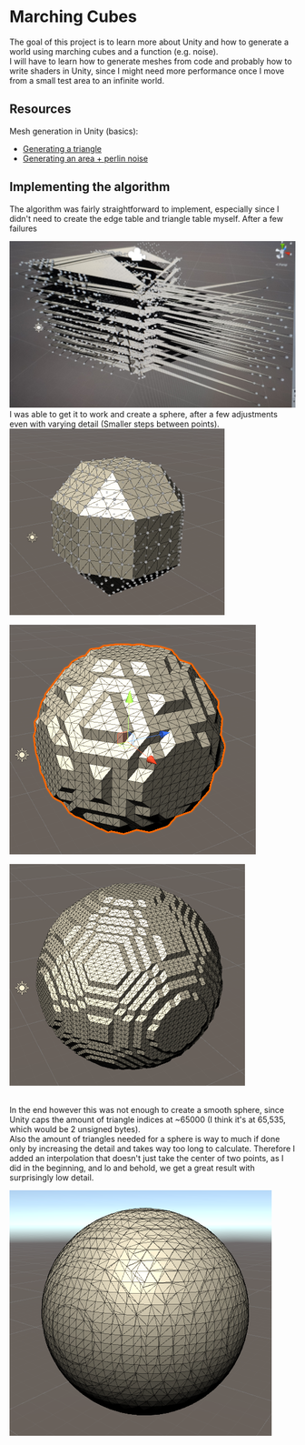 # Marching Cubes
The goal of this project is to learn more about Unity and how to generate a world using marching cubes and a function (e.g. noise).
<br>
I will have to learn how to generate meshes from code and probably how to write shaders in Unity, since I might need more performance once I
move from a small test area to an infinite world.

## Resources
Mesh generation in Unity (basics):
- [Generating a triangle](https://www.youtube.com/watch?v=eJEpeUH1EMg)
- [Generating an area + perlin noise](https://www.youtube.com/watch?v=64NblGkAabk)

## Implementing the algorithm
The algorithm was fairly straightforward to implement, especially since I didn't need to create the edge table and triangle table myself.
After a few failures

![alt sphere_generation_fail](../assets/images/unity/sphere_fail.jpeg)
<br>
I was able to get it to work and create a sphere, after a few adjustments even with varying detail (Smaller steps between points).
![alt simple_sphere](../assets/images/unity/simple_sphere.PNG)

![alt sphere_with_double_detail](../assets/images/unity/sphere_double_detail.PNG)

![alt sphere_with_quadruple_detail](../assets/images/unity/sphere_quadruple_detail.PNG)

<br>
In the end however this was not enough to create a smooth sphere, since Unity caps the amount of triangle indices at ~65000 (I think it's at 65,535, which would be 2 unsigned bytes).
<br>
Also the amount of triangles needed for a sphere is way to much if done only by increasing the detail and takes way too long to calculate. Therefore I added an interpolation that doesn't just take the center of two points, as I did in the beginning, and lo and behold, we get a great result with surprisingly low detail.

![alt interpolated_sphere](../assets/images/unity/interpolated_sphere.PNG)
